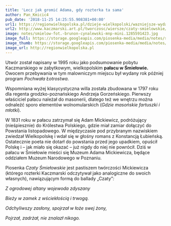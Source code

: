 ```yaml
---
title: 'Lecz jak gromić Adama, gdy rozterka ta sama'
author: Pan_Kmicic4
pub_date: '2018-11-25 14:25:55.908381+00:00'
url1: https://regionwielkopolska.pl/dzieje-wielkopolski/wazniejsze-wydarzenia/adam-mickiewicz-w-wielkopolsce.html
url2: http://www.kaczmarski.art.pl/tworczosc/wiersze/czaty-smielowskie/
image: notes/smielow-fot.-brunon-cynalewski-mnp-mini.1285591423.jpg
image_full: https://storage.googleapis.com/piosenka-media/media/notes/smielow-fot.-brunon-cynalewski-mnp-mini.1285591423.jpg
image_thumb: https://storage.googleapis.com/piosenka-media/media/notes/smielow-fot.-brunon-cynalewski-mnp-mini.1285591423.jpg.0x300_q85_upscale.jpg
image_url: http://regionwielkopolska.pl
---
```


Utwór został napisany w 1995 roku jako podsumowanie pobytu Kaczmarskiego w zabytkowym, wielkopolskim **pałacu w Śmiełowie.** Owocem przebywania w tym malowniczym miejscu był wydany rok później program _Pochwała Łotrostwa_. 

Wspomniana wyżej klasycystyczna willa została zbudowana w 1797 roku dla regenta grodzko\-poznańskiego Andrzeja Gorzeńskiego. Pierwszy właściciel pałacu należał do masonerii, dlatego też we wnętrzu można odnaleźć sporo elementów wolnomularskich \(_Gdzie masońskie fartuszki i młotki_\).

W 1831 roku w pałacu zatrzymał się Adam Mickiewicz, podróżujący \(nieśpiesznie\) do Królestwa Polskiego, gdzie miał zamiar dołączyć do Powstania listopadowego. W międzyczasie pod przybranym nazwiskiem zwiedzał Wielkopolskę i wdał się w głośny romans z Konstancją Łubieńską. Ostatecznie poeta nie dotarł do powstania przed jego upadkiem, opuścił Polskę i  – jak miało się okazać – już nigdy do niej nie powrócił. Dziś w pałacu w Śmiełowie mieści się Muzeum Adama Mickiewicza, będące oddziałem Muzeum Narodowego w Poznaniu.

Piosenka _Czaty Śmiełowskie_ jest pastiszem twórczości Mickiewicza \(którego rozterki Kaczmarski odczytywał jako analogiczne do swoich własnych\), nawiązującym formą do ballady „Czaty”_:_

_Z ogrodowej altany wojewoda zdyszany_

_Bieży w zamek z wściekłością i trwogą._

_Odchyliwszy zasłony, spojrzał w łoże swej żony,_

_Pojrzał, zadrżał, nie znalazł nikogo._